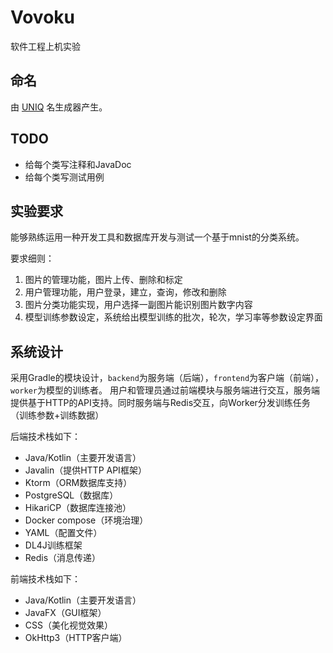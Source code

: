 # Vovoku

软件工程上机实验

## 命名

由 [UNIQ](https://uniq.site/zh) 名生成器产生。

## TODO

+ 给每个类写注释和JavaDoc
+ 给每个类写测试用例

## 实验要求

能够熟练运用一种开发工具和数据库开发与测试一个基于mnist的分类系统。

要求细则：

1. 图片的管理功能，图片上传、删除和标定
2. 用户管理功能，用户登录，建立，查询，修改和删除
3. 图片分类功能实现，用户选择一副图片能识别图片数字内容
4. 模型训练参数设定，系统给出模型训练的批次，轮次，学习率等参数设定界面

## 系统设计

采用Gradle的模块设计，`backend`为服务端（后端），`frontend`为客户端（前端），`worker`为模型的训练者。 用户和管理员通过前端模块与服务端进行交互，服务端提供基于HTTP的API支持。同时服务端与Redis交互，向Worker分发训练任务（训练参数+训练数据）

后端技术栈如下：

+ Java/Kotlin（主要开发语言）
+ Javalin（提供HTTP API框架）
+ Ktorm（ORM数据库支持）
+ PostgreSQL（数据库）
+ HikariCP（数据库连接池）
+ Docker compose（环境治理）
+ YAML（配置文件）
+ DL4J训练框架
+ Redis（消息传递）

前端技术栈如下：

+ Java/Kotlin（主要开发语言）
+ JavaFX（GUI框架）
+ CSS（美化视觉效果）
+ OkHttp3（HTTP客户端）
